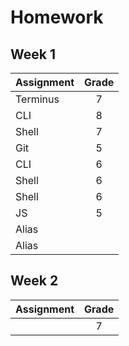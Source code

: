 # Homework
## Week 1 

| Assignment | Grade |
|------------|:-----:| 
|Terminus    | 7 |
|CLI         | 8 |
|Shell       | 7 |  
|Git         | 5 |    
| CLI        | 6 |
| Shell      | 6 |
| Shell      | 6 | 
| JS         | 5 |     
| Alias      |  | 
| Alias      |  |


## Week 2 

| Assignment | Grade |
|------------|:-----:| 
|            | 7 |
